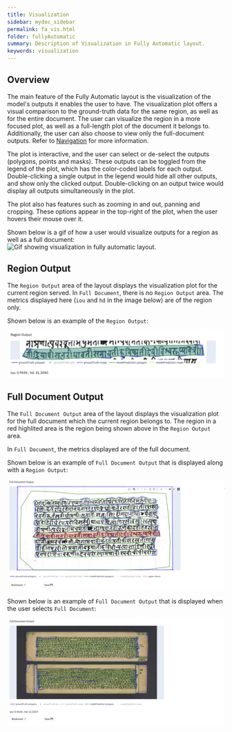 ```yaml
---
title: Visualization
sidebar: mydoc_sidebar
permalink: fa_vis.html
folder: fullyAutomatic
summary: Description of Visualization in Fully Automatic layout.
keywords: visualization
---
```


## Overview

The main feature of the Fully Automatic layout is the visualization of the model's outputs it enables the user to have. The visualization plot offers a visual comparison to the ground-truth data for the same region, as well as for the entire document. The user can visualize the region in a more focused plot, as well as a full-length plot of the document it belongs to. Additionally, the user can also choose to view only the full-document outputs. Refer to [Navigation](fa_navigation.html) for more information.

The plot is interactive, and the user can select or de-select the outputs (polygons, points and masks). These outputs can be toggled from the legend of the plot, which has the color-coded labels for each output. Double-clicking a single output in the legend would hide all other outputs, and show only the clicked output. Double-clicking on an output twice would display all outputs simultaneously in the plot.

The plot also has features such as zooming in and out, panning and cropping. These options appear in the top-right of the plot, when the user hovers their mouse over it.

Shown below is a gif of how a user would visualize outputs for a region as well as a full document:
![Gif showing visualization in fully automatic layout.](gifs/fully-automatic-layout.gif)

## Region Output

The `Region Output` area of the layout displays the visualization plot for the current region served. In `Full Document`, there is no `Region Output` area. The metrics displayed here (`iou` and `hd` in the image below) are of the region only. 

Shown below is an example of the `Region Output`:

![Region output in fully automatic.](images/fa_region.png)

## Full Document Output

The `Full Document Output` area of the layout displays the visualization plot for the full document which the current region belongs to. The region in a red highlited area is the region being shown above in the `Region Output` area. 

In `Full Document`, the metrics displayed are of the full document. 

Shown below is an example of `Full Document Output` that is displayed along with a `Region Output`:

![Full document output in fully automatic.](images/fa_document.png)

Shown below is an example of `Full Document Output` that is displayed when the user selects `Full Document`:

![Full document output without region in fully automatic.](images/fa_document_full.png)